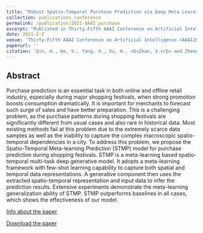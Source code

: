 ```yaml
---
title: "Robust Spatio-Temporal Purchase Prediction via Deep Meta Learning"
collection: publications_conference
permalink: /publication/2021-AAAI_purchase
excerpt: "Published in Thirty-Fifth AAAI Conference on Artificial Intelligence (AAAI2021). "
date: 2021-2-2
venue: 'Thirty-Fifth AAAI Conference on Artificial Intelligence (AAAI2021)'
paperurl: ''
citation: 'Qin, H., Ke, S., Yang, X., Xu, H., <b>Zhan, X.</b> and Zheng, Y. Robust Spatio-Temporal Purchase Prediction via Deep Meta Learning. In <i>Proceedings of the AAAI Conference on Artificial Intelligence 35 (5), 4312-4319</i>, 2021.'
---
```


Abstract
---

Purchase prediction is an essential task in both online and offline retail industry, especially during major shopping festivals, when strong promotion boosts consumption dramatically. It is important for merchants to forecast such surge of sales and have better preparation. This is a challenging problem, as the purchase patterns during shopping festivals are significantly different from usual cases and also rare in historical data. Most existing methods fail at this problem due to the extremely scarce data samples as well as the inability to capture the complex macroscopic spatio-temporal dependencies in a city. To address this problem, we propose the Spatio-Temporal Meta-learning Prediction (STMP) model for purchase prediction during shopping festivals. STMP is a meta-learning based spatio-temporal multi-task deep generative model. It adopts a meta-learning framework with few-shot learning capability to capture both spatial and temporal data representations. A generative component then uses the extracted spatio-temporal representation and input data to infer the prediction results. Extensive experiments demonstrate the meta-learning generalization ability of STMP. STMP outperforms baselines in all cases, which shows the effectiveness of our model. 



[Info about the paper](https://mp.weixin.qq.com/s/dyKf35SW0un6ZnZm7WPtQA)

[Download the paper](http://zhanxianyuan.xyz/files/AAAI2021_purchase.pdf)